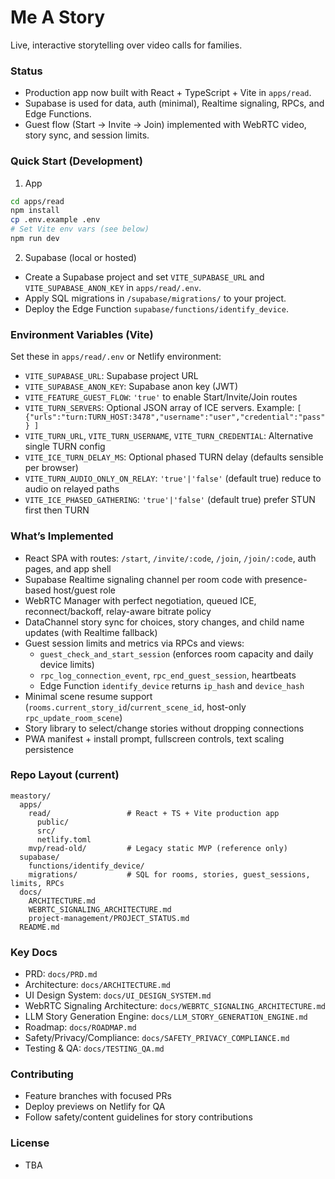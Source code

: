 # Me A Story

Live, interactive storytelling over video calls for families.

### Status
- Production app now built with React + TypeScript + Vite in `apps/read`.
- Supabase is used for data, auth (minimal), Realtime signaling, RPCs, and Edge Functions.
- Guest flow (Start → Invite → Join) implemented with WebRTC video, story sync, and session limits.

### Quick Start (Development)
1) App
```bash
cd apps/read
npm install
cp .env.example .env
# Set Vite env vars (see below)
npm run dev
```

2) Supabase (local or hosted)
- Create a Supabase project and set `VITE_SUPABASE_URL` and `VITE_SUPABASE_ANON_KEY` in `apps/read/.env`.
- Apply SQL migrations in `/supabase/migrations/` to your project.
- Deploy the Edge Function `supabase/functions/identify_device`.

### Environment Variables (Vite)
Set these in `apps/read/.env` or Netlify environment:
- `VITE_SUPABASE_URL`: Supabase project URL
- `VITE_SUPABASE_ANON_KEY`: Supabase anon key (JWT)
- `VITE_FEATURE_GUEST_FLOW`: `'true'` to enable Start/Invite/Join routes
- `VITE_TURN_SERVERS`: Optional JSON array of ICE servers. Example:
  `[ {"urls":"turn:TURN_HOST:3478","username":"user","credential":"pass"} ]`
- `VITE_TURN_URL`, `VITE_TURN_USERNAME`, `VITE_TURN_CREDENTIAL`: Alternative single TURN config
- `VITE_ICE_TURN_DELAY_MS`: Optional phased TURN delay (defaults sensible per browser)
- `VITE_TURN_AUDIO_ONLY_ON_RELAY`: `'true'|'false'` (default true) reduce to audio on relayed paths
- `VITE_ICE_PHASED_GATHERING`: `'true'|'false'` (default true) prefer STUN first then TURN

### What’s Implemented
- React SPA with routes: `/start`, `/invite/:code`, `/join`, `/join/:code`, auth pages, and app shell
- Supabase Realtime signaling channel per room code with presence-based host/guest role
- WebRTC Manager with perfect negotiation, queued ICE, reconnect/backoff, relay-aware bitrate policy
- DataChannel story sync for choices, story changes, and child name updates (with Realtime fallback)
- Guest session limits and metrics via RPCs and views:
  - `guest_check_and_start_session` (enforces room capacity and daily device limits)
  - `rpc_log_connection_event`, `rpc_end_guest_session`, heartbeats
  - Edge Function `identify_device` returns `ip_hash` and `device_hash`
- Minimal scene resume support (`rooms.current_story_id`/`current_scene_id`, host-only `rpc_update_room_scene`)
- Story library to select/change stories without dropping connections
- PWA manifest + install prompt, fullscreen controls, text scaling persistence

### Repo Layout (current)
```
meastory/
  apps/
    read/                 # React + TS + Vite production app
      public/
      src/
      netlify.toml
    mvp/read-old/         # Legacy static MVP (reference only)
  supabase/
    functions/identify_device/
    migrations/           # SQL for rooms, stories, guest_sessions, limits, RPCs
  docs/
    ARCHITECTURE.md
    WEBRTC_SIGNALING_ARCHITECTURE.md
    project-management/PROJECT_STATUS.md
  README.md
```

### Key Docs
- PRD: `docs/PRD.md`
- Architecture: `docs/ARCHITECTURE.md`
- UI Design System: `docs/UI_DESIGN_SYSTEM.md`
- WebRTC Signaling Architecture: `docs/WEBRTC_SIGNALING_ARCHITECTURE.md`
- LLM Story Generation Engine: `docs/LLM_STORY_GENERATION_ENGINE.md`
- Roadmap: `docs/ROADMAP.md`
- Safety/Privacy/Compliance: `docs/SAFETY_PRIVACY_COMPLIANCE.md`
- Testing & QA: `docs/TESTING_QA.md`

### Contributing
- Feature branches with focused PRs
- Deploy previews on Netlify for QA
- Follow safety/content guidelines for story contributions

### License
- TBA 